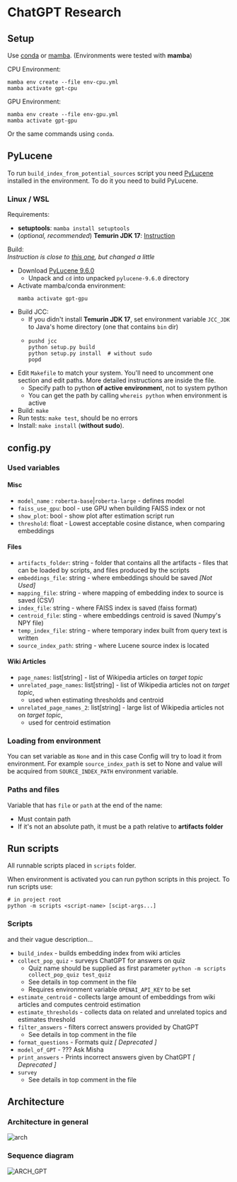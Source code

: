 # ChatGPT Research

## Setup

Use [conda](https://conda.io/projects/conda/en/latest/user-guide/install/index.html)
or [mamba](https://mamba.readthedocs.io/en/latest/installation.html).
(Environments were tested with **mamba**)

CPU Environment:
```shell
mamba env create --file env-cpu.yml
mamba activate gpt-cpu
```

GPU Environment:
```shell
mamba env create --file env-gpu.yml
mamba activate gpt-gpu
```

Or the same commands using `conda`.

## PyLucene
To run `build_index_from_potential_sources` script you need [PyLucene](https://lucene.apache.org/pylucene/) installed in the environment.
To do it you need to build PyLucene.

### Linux / WSL

Requirements:
 * **setuptools**: `mamba install setuptools`
 * (_optional, recommended_) **Temurin JDK 17**: [Instruction](https://adoptium.net/installation/linux/)

Build:\
_Instruction is close to [this one](https://lucene.apache.org/pylucene/install.html), but changed a little_
* Download [PyLucene 9.6.0](https://dlcdn.apache.org/lucene/pylucene/pylucene-9.6.0-src.tar.gz)
  * Unpack and `cd` into unpacked `pylucene-9.6.0` directory
* Activate mamba/conda environment:
  ```shell
  mamba activate gpt-gpu
  ```
* Build JCC:
  * If you didn't install **Temurin JDK 17**, set environment variable `JCC_JDK` to Java's home directory (one that contains `bin` dir)
  * ```shell
    pushd jcc
    python setup.py build
    python setup.py install  # without sudo
    popd
    ```
* Edit `Makefile` to match your system. You'll need to uncomment one section and edit paths. More detailed instructions are inside the file.
  * Specify path to python **of active environmen**t, not to system python
  * You can get the path by calling `whereis python` when environment is active
* Build: `make`
* Run tests: `make test`, should be no errors
* Install: `make install` (**without sudo**). 

## config.py

### Used variables
#### Misc
 * `model_name` : `roberta-base`|`roberta-large` - defines model
 * `faiss_use_gpu`: bool - use GPU when building FAISS index or not
 * `show_plot`: bool - show plot after estimation script run
 * `threshold`: float - Lowest acceptable cosine distance, when comparing embeddings

#### Files
 * `artifacts_folder`: string - folder that contains all the artifacts -
                         files that can be loaded by scripts, and files produced by the scripts
 * `embeddings_file`: string - where embeddings should be saved _\[Not Used\]_
 * `mapping_file`: string - where mapping of embedding index to source is saved (CSV)
 * `index_file`: string - where FAISS index is saved (faiss format)
 * `centroid_file`: sting - where embeddings centroid is saved (Numpy's NPY file)
 * `temp_index_file`: string - where temporary index built from query text is written
 * `source_index_path`: string - where Lucene source index is located 

#### Wiki Articles
 * `page_names`: list\[string\] - list of Wikipedia articles on _target topic_
 * `unrelated_page_names`: list\[string\] - list of Wikipedia articles not on _target topic_,
   * used when estimating thresholds and centroid
 * `unrelated_page_names_2`: list\[string\] - large list of Wikipedia articles not on _target topic_,
   * used for centroid estimation

### Loading from environment

You can set variable as `None` and in this case Config will try to load it from environment.
For example `source_index_path` is set to None and value will be acquired from `SOURCE_INDEX_PATH` environment variable.

### Paths and files

Variable that has `file` or `path` at the end of the name:
 * Must contain path
 * If it's not an absolute path, it must be a path relative to **artifacts folder**

## Run scripts

All runnable scripts placed in `scripts` folder.

When environment is activated you can run python scripts in this project.
To run scripts use:
```shell
# in project root
python -m scripts <script-name> [scipt-args...]
```

### Scripts

and their vague description...

 * `build_index` - builds embedding index from wiki articles
 * `collect_pop_quiz` - surveys ChatGPT for answers on quiz
   * Quiz name should be supplied as first parameter `python -m scripts collect_pop_quiz test_quiz`
   * See details in top comment in the file
   * Requires environment variable `OPENAI_API_KEY` to be set
 * `estimate_centroid` - collects large amount of embeddings from wiki articles and computes centroid estimation
 * `estimate_thresholds` - collects data on related and unrelated topics and estimates threshold
 * `filter_answers` - filters correct answers provided by ChatGPT
   * See details in top comment in the file
 * `format_questions` - Formats quiz _\[ Deprecated \]_
 * `model_of_GPT` - ??? Ask Misha
 * `print_answers` - Prints incorrect answers given by ChatGPT _\[ Deprecated \]_
 * `survey`
   * See details in top comment in the file


 ## Architecture
 ### Architecture in general
![arch](https://github.com/BurnBirdX7/chatgpt-research/assets/55112338/068cca63-25e1-45f2-b0d0-0b3a87449ff3)
 ### Sequence diagram
![ARCH_GPT](https://github.com/BurnBirdX7/chatgpt-research/assets/55112338/a2f35b2e-b925-4837-9cf2-0c23c4b8aa11)
